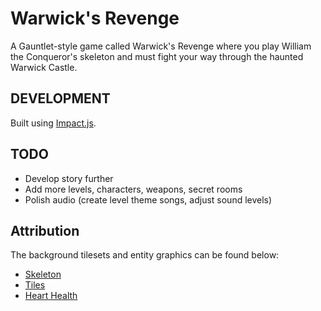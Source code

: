 # Warwick's Revenge

A Gauntlet-style game called Warwick's Revenge where you play William the Conqueror's skeleton and must fight your way through the haunted Warwick Castle.

## DEVELOPMENT

Built using [Impact.js](https://impactjs.com/).

## TODO

* Develop story further
* Add more levels, characters, weapons, secret rooms
* Polish audio (create level theme songs, adjust sound levels)

## Attribution

The background tilesets and entity graphics can be found below:

* [Skeleton](https://opengameart.org/content/lpc-skeleton)
* [Tiles](https://opengameart.org/content/dungeon-crawl-32x32-tiles)
* [Heart Health](https://opengameart.org/content/hearthealth)
